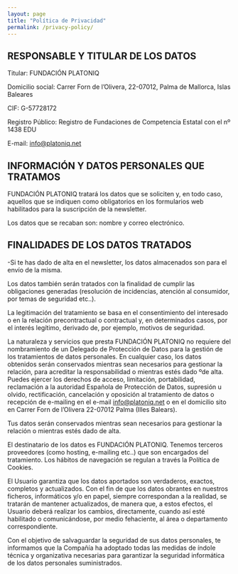 ```yaml
---
layout: page
title: "Política de Privacidad"
permalink: /privacy-policy/
---
```


## RESPONSABLE Y TITULAR DE LOS DATOS

Titular: FUNDACIÓN PLATONIQ

Domicilio social: Carrer Forn de l’Olivera, 22-07012, Palma de Mallorca, Islas Baleares

CIF: G-57728172

Registro Público: Registro de Fundaciones de Competencia Estatal con el nº 1438 EDU

E-mail: info@platoniq.net

## INFORMACIÓN Y DATOS PERSONALES QUE TRATAMOS

FUNDACIÓN PLATONIQ tratará los datos que se soliciten y, en todo caso, aquellos que se indiquen como obligatorios en los formularios web habilitados para la suscripción de la newsletter.

Los datos que se recaban son: nombre y correo electrónico.

## FINALIDADES DE LOS DATOS TRATADOS

\-Si te has dado de alta en el newsletter, los datos almacenados son para el envío de la misma.

Los datos también serán tratados con la finalidad de cumplir las obligaciones generadas (resolución de incidencias, atención al consumidor, por temas de seguridad etc..).

La legitimación del tratamiento se basa en el consentimiento del interesado o en la relación precontractual o contractual y, en determinados casos, por el interés legítimo, derivado de, por ejemplo, motivos de seguridad.

La naturaleza y servicios que presta FUNDACIÓN PLATONIQ no requiere del nombramiento de un Delegado de Protección de Datos para la gestión de los tratamientos de datos personales. En cualquier caso, los datos obtenidos serán conservados mientras sean necesarios para gestionar la relación, para acreditar la responsabilidad o mientras estés dado ºde alta. Puedes ejercer los derechos de acceso, limitación, portabilidad, reclamación a la autoridad Española de Protección de Datos, supresión u olvido, rectificación, cancelación y oposición al tratamiento de datos o recepción de e-mailing en el e-mail info@platoniq.net o en el domicilio sito en Carrer Forn de l’Olivera 22-07012 Palma (Illes Balears).

Tus datos serán conservados mientras sean necesarios para gestionar la relación o mientras estés dado de alta.

El destinatario de los datos es FUNDACIÓN PLATONIQ. Tenemos terceros proveedores (como hosting, e-mailing etc..) que son encargados del tratamiento. Los hábitos de navegación se regulan a través la Política de Cookies.

El Usuario garantiza que los datos aportados son verdaderos, exactos, completos y actualizados. Con el fin de que los datos obrantes en nuestros ficheros, informáticos y/o en papel, siempre correspondan a la realidad, se tratarán de mantener actualizados, de manera que, a estos efectos, el Usuario deberá realizar los cambios, directamente, cuando así esté habilitado o comunicándose, por medio fehaciente, al área o departamento correspondiente.

Con el objetivo de salvaguardar la seguridad de sus datos personales, te informamos que la Compañía ha adoptado todas las medidas de índole técnica y organizativa necesarias para garantizar la seguridad informática de los datos personales suministrados.
